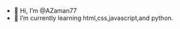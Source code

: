 - 👋 Hi, I’m @AZaman77
- 🌱 I’m currently learning html,css,javascript,and python.
<!---
AZaman77/AZaman77 is a ✨ special ✨ repository because its `README.md` (this file) appears on your GitHub profile.
You can click the Preview link to take a look at your changes.
--->
